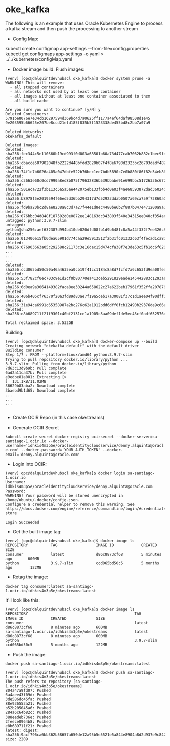 # oke_kafka
The following is an example that uses Oracle Kubernetes Engine to process a kafka stream and then push the processing to another stream




- Config Map: 

kubectl create configmap app-settings --from-file=config.properties
kubectl get configmaps app-settings -o yaml > ../../kubernetes/configMap.yaml


- Docker image build: 
Flush images:

```shell
(venv) [opc@dalquintdevhubscl oke_kafka]$ docker system prune -a
WARNING! This will remove:
  - all stopped containers
  - all networks not used by at least one container
  - all images without at least one container associated to them
  - all build cache

Are you sure you want to continue? [y/N] y
Deleted Containers:
5791be8076e7e34cb16297594d369bc4d7a0625ff1177a4ef64daf98508d1e45
9e203595b66625e207be8ccd21efd185f835b5f1523338de455bd8c2bb7a07a9

Deleted Networks:
okekafka_default

Deleted Images:
deleted: sha256:fec344c5e110360b19cd993f0d003a68501b60a73d477cab7062b882c1bec9fd
deleted: sha256:cbacce507902048fb2222d448bfdd2820b07f4f8e6798d2323bc26703dadf482
deleted: sha256:74f1c7b6026a405a047dbfe522b76bec1ee7bdb5890c7e0b880f86f82e34eb86
deleted: sha256:c3663e60c0cd7990a8ed8b075f79632836b539bbabe91e699bbc51726336c672
deleted: sha256:501eca722f3b113c5a5a5ae442075eb133fbb4d0e03f4ae68593872dad360245
deleted: sha256:b8978f5e2019594f66ed5d36bb294317d7d52923ddab0507a69ca759f72860a0
deleted: sha256:fd9ba20bc2d8ae8238a8c3d7a27f44e1d8ec4480be6b2f887b047e471200a9a1
deleted: sha256:076bbc04d848f187502d0e0872ee148163dc343803f540e34315ee040cf354ac
untagged: python:3.9.7-slim
untagged: python@sha256:aef632387d994b410de020dfd08fb1d9b648fc8a5a44f332f7ee326c8e170dba
deleted: sha256:013406e15fb6dea65901d774caa29e5913512f2b31fc01332c63f4fecad1ca81
deleted: sha256:676903663a05c292588c21173c3e16dac15d474cfa38f7e3de53c5fb1dc6f620
...
...
...
deleted: sha256:ccd065bd50c50a46a4635ea0cb19f41cc1184c8a8d7fcfd7a6c653fd9ea00fea
deleted: sha256:53f782cf0ec703c9e1d2cf0b80770ea413ceb5291829eade145442883c1293aa
deleted: sha256:6d0ea9a3064149382faca8ee30244a658622c27a622beb17961f352ffa207876
deleted: sha256:406b405cf76370f20a3fd89d83ae7f19a5ceb17a30081f37c1d1aee04f90dff1
deleted: sha256:31e94ca6991c65358987a2bc276c62a1912bdd6dff0fcb12490b29376de9c66a
deleted: sha256:e8b689711f21f9301c40bf2131ce1a1905c3aa09def1de5ec43cf0adf652576e

Total reclaimed space: 3.532GB
```


Building: 

```shell
(venv) [opc@dalquintdevhubscl oke_kafka]$ docker-compose up --build
Creating network "okekafka_default" with the default driver
Building consumer
Step 1/7 : FROM --platform=linux/amd64 python:3.9.7-slim
Trying to pull repository docker.io/library/python ... 
3.9.7-slim: Pulling from docker.io/library/python
7d63c13d9b9b: Pull complete
6ad2a11ca37b: Pull complete
e9edbe81a001: Extracting [>                                                  ]  131.1kB/11.02MB
36629b83aba2: Download complete
3baebd9b1d65: Download complete
...
...
...


```

- Create OCIR Repo (in this case okestreams)

- Generate OCIR Secret

`kubectl create secret docker-registry ocirsecret --docker-server=sa-santiago-1.ocir.io --docker-username='idhkis4m3p5e/oracleidentitycloudservice/denny.alquinta@oracle.com' --docker-password='YOUR_AUTH_TOKEN' --docker-email='denny.alquinta@oracle.com'`
- Login into OCIR: 

```shell
(venv) opc@dalquintdevhubscl oke_kafka]$ docker login sa-santiago-1.ocir.io
Username: idhkis4m3p5e/oracleidentitycloudservice/denny.alquinta@oracle.com
Password: 
WARNING! Your password will be stored unencrypted in /home/ubuntu/.docker/config.json.
Configure a credential helper to remove this warning. See
https://docs.docker.com/engine/reference/commandline/login/#credentials-store

Login Succeeded

```

- Get the built image tag: 

```shell
(venv) [opc@dalquintdevhubscl oke_kafka]$ docker image ls
REPOSITORY          TAG                 IMAGE ID            CREATED             SIZE
consumer            latest              d86c8873cf68        5 minutes ago       600MB
python              3.9.7-slim          ccd065bd50c5        5 months ago        122MB
```

- Retag the image: 

`docker tag consumer:latest sa-santiago-1.ocir.io/idhkis4m3p5e/okestreams:latest`

It'll look like this: 

```shell
(venv) [opc@dalquintdevhubscl oke_kafka]$ docker image ls
REPOSITORY                                               TAG                 IMAGE ID            CREATED             SIZE
consumer                                                 latest              d86c8873cf68        8 minutes ago       600MB
sa-santiago-1.ocir.io/idhkis4m3p5e/okestreams            latest              d86c8873cf68        8 minutes ago       600MB
python                                                   3.9.7-slim          ccd065bd50c5        5 months ago        122MB
```

- Push the image: 

`docker push sa-santiago-1.ocir.io/idhkis4m3p5e/okestreams:latest`

```shell
(venv) [opc@dalquintdevhubscl oke_kafka]$ docker push sa-santiago-1.ocir.io/idhkis4m3p5e/okestreams:latest
The push refers to repository [sa-santiago-1.ocir.io/idhkis4m3p5e/okestreams]
804a47a9fd07: Pushed 
6a4aee43f09d: Pushed 
3de586dc45fa: Pushed 
88e936553a21: Pushed 
b52b205045a6: Pushed 
284a6c64b82c: Pushed 
388eedeb736e: Pushed 
2feece0964b8: Pushed 
e8b689711f21: Pushed 
latest: digest: sha256:9acf796ca6bb362b58657a650de12a95b5e5521e5a844e8904a8d2d937e9c842 size: 2209
```

